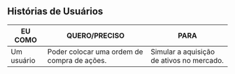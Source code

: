 ## Histórias de Usuários

| EU COMO      | QUERO/PRECISO                                                                                     | PARA                                                                                    |
| ----------------------- | --------------------------------------------------------------------------------------------------------------- | ---------------------------------------------------------------------------------------------------- |
| Um usuário    | Poder colocar uma ordem de compra de ações.                                               | Simular a aquisição de ativos no mercado. |

